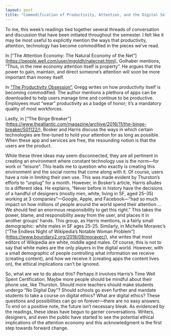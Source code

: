 ```yaml
---
layout: post
title: "Commodification of Productivity, Attention, and the Digital Self"
---
```


To me, this week’s readings tied together several threads of conversation and discussion that have been initiated throughout the semester. I felt like it may be most useful to explicitly mention the ways that productivity, attention, technology has become commodified in the pieces we’ve read.  

In [“The Attention Economy: The Natural Economy of the Net”] (https://people.well.com/user/mgoldh/natecnet.html), Golhaber mentions, “Thus, in the new economy attention itself is property”. He argues that the power to gain, maintain, and direct someone’s attention will soon be more important than money itself. 

In [“The Productivity Obsession”](https://www.theatlantic.com/business/archive/2015/11/be-more-productive/415821/), Gregg writes on how productivity itself is becoming commodified. The author mentions a plethora of apps can be downloaded to help users manage time and continue to be productive. Employees must “wear” productivity as a badge of honor; it’s a mandatory quality of most workforces. 

Lastly, in [“The Binge Breaker”] (https://www.theatlantic.com/magazine/archive/2016/11/the-binge-breaker/501122/), Bosker and Harris discuss the ways in which certain technologies are fine-tuned to hold your attention for as long as possible. When these app and services are free, the resounding notion is that the users are the product. 

While these three ideas may seem disconnected, they are all pertinent in creating an environment where constant technology use is the norm—for work or “leisure”. This leads me to question who exactly is creating this environment and the social norms that come along with it. Of course, users have a role in limiting their own use. This was made evident by Thurston’s efforts to “unplug” for a month. However, in Bosker’s article, Harris alludes to a different idea. He explains, “Never before in history have the decisions of a handful of designers (mostly men, white, living in SF, aged 25–35) working at 3 companies”—Google, Apple, and Facebook—“had so much impact on how millions of people around the world spend their attention … We should feel an enormous responsibility to get this right.” This takes the power, blame, and responsibility away from the user, and places it in another groups’ hands. This group, as Harris mentions, is a fairly small demographic: white males in SF ages 25-25. Similarly, in Michelle Moravec’s [“The Endless Night of Wikipedia’s Notable Woman Problem”] (https://www.boundary2.org/2018/08/moravec/), she writes that most editors of Wikipedia are white, middle aged males. Of course, this is not to say that white males are the only players in the digital world. However, with a small demographic of people controlling what information we receive (creating content), and how we receive it (creating apps the content lives on), the ethical implications can’t be ignored.

So, what are we to do about this? Perhaps it involves Harris’s Time Well Spent Certification. Maybe more people should be mindful about their phone use, like Thurston. Should more teachers should make students undergo “No Digital Day”? Should schools go even further and mandate students to take a course on digital ethics? What are digital ethics? These questions and possibilities can go on forever—there are no easy answers. To end on a positive note, the future isn’t necessary bleak. As evidenced by the readings, these ideas have begun to garner conversations. Writers, designers, and even the public have started to see the potential ethical implications of the attention economy and this acknowledgment is the first step towards forward change. 
